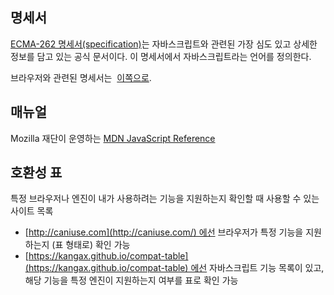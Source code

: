 ## 명세서

[ECMA-262 명세서(specification)](https://www.ecma-international.org/publications/standards/Ecma-262.htm)는 자바스크립트와 관련된 가장 심도 있고 상세한 정보를 담고 있는 공식 문서이다. 이 명세서에서 자바스크립트라는 언어를 정의한다.

브라우저와 관련된 명세서는  [이쪽으로](https://ko.javascript.info/browser-environment).

## 매뉴얼

Mozilla 재단이 운영하는 [MDN JavaScript Reference]([https://developer.mozilla.org/en-US/docs/Web/JavaScript/Reference](https://developer.mozilla.org/en-US/docs/Web/JavaScript/Reference))

## 호환성 표

특정 브라우저나 엔진이 내가 사용하려는 기능을 지원하는지 확인할 때 사용할 수 있는 사이트 목록

- [http://caniuse.com](http://caniuse.com/) 에선 브라우저가 특정 기능을 지원하는지 (표 형태로) 확인 가능
- [https://kangax.github.io/compat-table](https://kangax.github.io/compat-table) 에선 자바스크립트 기능 목록이 있고, 해당 기능을 특정 엔진이 지원하는지 여부를 표로 확인 가능


